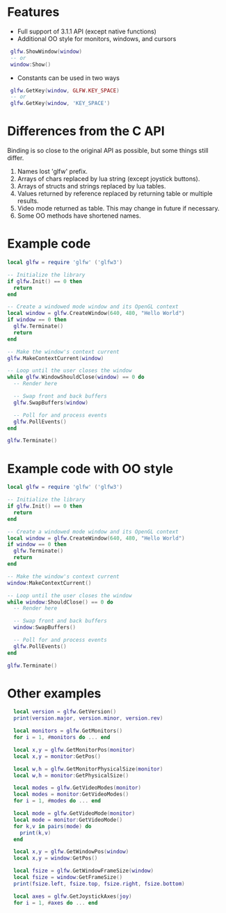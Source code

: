 # Features
 - Full support of 3.1.1 API (except native functions)
 - Additional OO style for monitors, windows, and cursors
```lua
 glfw.ShowWindow(window)
 -- or
 window:Show()
```
 - Constants can be used in two ways
```lua
 glfw.GetKey(window, GLFW.KEY_SPACE)
 -- or
 glfw.GetKey(window, 'KEY_SPACE')
```

# Differences from the C API
Binding is so close to the original API as possible, but some things still differ.
 1. Names lost 'glfw' prefix.
 2. Arrays of chars replaced by lua string (except joystick buttons).
 3. Arrays of structs and strings replaced by lua tables.
 4. Values returned by reference replaced by returning table or multiple results.
 5. Video mode returned as table. This may change in future if necessary.
 6. Some OO methods have shortened names.

# Example code
```lua
local glfw = require 'glfw' ('glfw3')

-- Initialize the library
if glfw.Init() == 0 then
  return
end

-- Create a windowed mode window and its OpenGL context
local window = glfw.CreateWindow(640, 480, "Hello World")
if window == 0 then
  glfw.Terminate()
  return
end

-- Make the window's context current
glfw.MakeContextCurrent(window)

-- Loop until the user closes the window
while glfw.WindowShouldClose(window) == 0 do
  -- Render here

  -- Swap front and back buffers
  glfw.SwapBuffers(window)

  -- Poll for and process events
  glfw.PollEvents()
end

glfw.Terminate()
```

# Example code with OO style
```lua
local glfw = require 'glfw' ('glfw3')

-- Initialize the library
if glfw.Init() == 0 then
  return
end

-- Create a windowed mode window and its OpenGL context
local window = glfw.CreateWindow(640, 480, "Hello World")
if window == 0 then
  glfw.Terminate()
  return
end

-- Make the window's context current
window:MakeContextCurrent()

-- Loop until the user closes the window
while window:ShouldClose() == 0 do
  -- Render here

  -- Swap front and back buffers
  window:SwapBuffers()

  -- Poll for and process events
  glfw.PollEvents()
end

glfw.Terminate()
```

# Other examples
```lua
  local version = glfw.GetVersion()
  print(version.major, version.minor, version.rev)

  local monitors = glfw.GetMonitors()
  for i = 1, #monitors do ... end

  local x,y = glfw.GetMonitorPos(monitor)
  local x,y = monitor:GetPos()

  local w,h = glfw.GetMonitorPhysicalSize(monitor)
  local w,h = monitor:GetPhysicalSize()

  local modes = glfw.GetVideoModes(monitor)
  local modes = monitor:GetVideoModes()
  for i = 1, #modes do ... end

  local mode = glfw.GetVideoMode(monitor)
  local mode = monitor:GetVideoMode()
  for k,v in pairs(mode) do
    print(k,v)
  end

  local x,y = glfw.GetWindowPos(window)
  local x,y = window:GetPos()

  local fsize = glfw.GetWindowFrameSize(window)
  local fsize = window:GetFrameSize()
  print(fsize.left, fsize.top, fsize.right, fsize.bottom)

  local axes = glfw.GetJoystickAxes(joy)
  for i = 1, #axes do ... end

```
